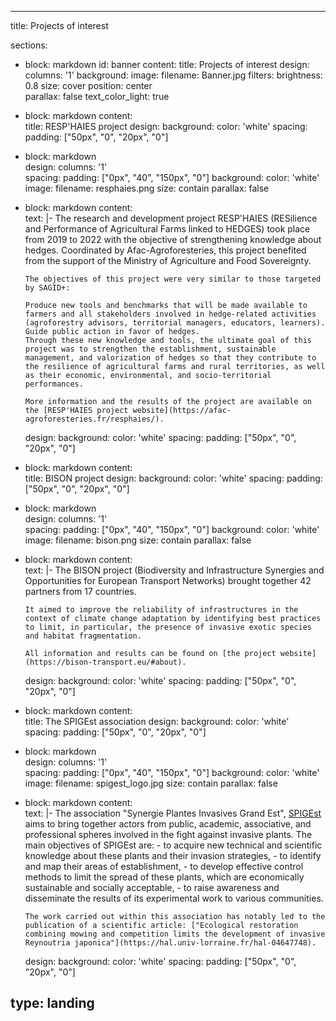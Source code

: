 ---

title: Projects of interest

sections:
- block: markdown
  id: banner
  content:
    title: Projects of interest
  design:
    columns: '1'
    background: 
      image: 
        filename: Banner.jpg
        filters:
          brightness: 0.8
        size: cover
        position: center  
        parallax: false
        text_color_light: true

- block: markdown
  content:    
    title: RESP'HAIES project
  design:
    background:
      color: 'white'
    spacing:
      padding: ["50px", "0", "20px", "0"]    
- block: markdown    
  design:
    columns: '1'    
    spacing:
      padding: ["0px", "40", "150px", "0"]
    background: 
      color: 'white'
      image: 
        filename: resphaies.png
        size: contain
        parallax: false
- block: markdown
  content:    
    text: |-
      The research and development project RESP'HAIES (RESilience and Performance of Agricultural Farms linked to HEDGES) took place from 2019 to 2022 with the objective of strengthening knowledge about hedges. Coordinated by Afac-Agroforesteries, this project benefited from the support of the Ministry of Agriculture and Food Sovereignty.
      
      The objectives of this project were very similar to those targeted by SAGID+:

      Produce new tools and benchmarks that will be made available to farmers and all stakeholders involved in hedge-related activities (agroforestry advisors, territorial managers, educators, learners).
      Guide public action in favor of hedges.
      Through these new knowledge and tools, the ultimate goal of this project was to strengthen the establishment, sustainable management, and valorization of hedges so that they contribute to the resilience of agricultural farms and rural territories, as well as their economic, environmental, and socio-territorial performances.

      More information and the results of the project are available on the [RESP'HAIES project website](https://afac-agroforesteries.fr/resphaies/).
  design:
    background:
      color: 'white'
    spacing:
      padding: ["50px", "0", "20px", "0"]  

- block: markdown
  content:    
    title: BISON project
  design:
    background:
      color: 'white'
    spacing:
      padding: ["50px", "0", "20px", "0"]    
- block: markdown    
  design:
    columns: '1'    
    spacing:
      padding: ["0px", "40", "150px", "0"]
    background: 
      color: 'white'
      image: 
        filename: bison.png
        size: contain
        parallax: false
- block: markdown
  content:    
    text: |-
      The BISON project (Biodiversity and Infrastructure Synergies and Opportunities for European Transport Networks) brought together 42 partners from 17 countries.

      It aimed to improve the reliability of infrastructures in the context of climate change adaptation by identifying best practices to limit, in particular, the presence of invasive exotic species and habitat fragmentation.

      All information and results can be found on [the project website](https://bison-transport.eu/#about).
  design:
    background:
      color: 'white'
    spacing:
      padding: ["50px", "0", "20px", "0"]  

- block: markdown
  content:    
    title: The SPIGEst association
  design:
    background:
      color: 'white'
    spacing:
      padding: ["50px", "0", "20px", "0"]    
- block: markdown    
  design:
    columns: '1'    
    spacing:
      padding: ["0px", "40", "150px", "0"]
    background: 
      color: 'white'
      image: 
        filename: spigest_logo.jpg
        size: contain
        parallax: false
- block: markdown
  content:    
    text: |-
      The association "Synergie Plantes Invasives Grand Est", [SPIGEst](https://spigestinvasives.com) aims to bring together actors from public, academic, associative, and professional spheres involved in the fight against invasive plants.
      The main objectives of SPIGEst are:
      - to acquire new technical and scientific knowledge about these plants and their invasion strategies,
      - to identify and map their areas of establishment,
      - to develop effective control methods to limit the spread of these plants, which are economically sustainable and socially acceptable,
      - to raise awareness and disseminate the results of its experimental work to various communities.

      The work carried out within this association has notably led to the publication of a scientific article: ["Ecological restoration combining mowing and competition limits the development of invasive Reynoutria japonica"](https://hal.univ-lorraine.fr/hal-04647748).
      
  design:
    background:
      color: 'white'
    spacing:
      padding: ["50px", "0", "20px", "0"]  

type: landing
---